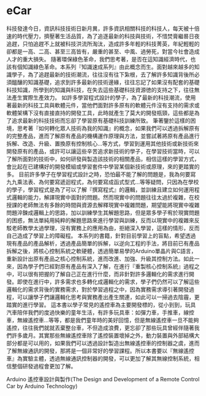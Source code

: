 eCar
====
科技發達今日，資訊科技技術日新月異，許多資訊相關科技的科技人，每天被十倍速的時代壓力，擠壓著生活品質，為了追逐最新的科技與技術，不惜焚膏繼晷日夜追趕，只怕追趕不上就被科技洪流所淘汰，造成許多年輕的科技菁英，年紀輕輕的卻都是一高、二高、甚至三高皆有，嚴重的甚至、中風、過勞死，對當今社會造成人才的重大損失。
隨著環保綠色革命，我們思考著，是否在這知識經濟時代，也該有個知識綠色革命。本系列『知識速成系列』由此概念而生。面對越來越多的知識學子，為了追趕最新的技術潮流，往往沒有往下紮根，去了解許多知識背後所必須醞釀的知識基礎，追求到許多最新的技術邊緣，往往忘記了如果沒有配套的基礎科技知識，所學到的知識與科技，在失去這些基礎科技資源徳的支持之下，往往無法產生實際生產效力。
如許多學習程式設計的學子，為了最新的科技潮流，使用著最新的科技工具與軟體元件，當他們面對許多原有的軟體元件沒有支持的需求或軟體架構下沒有直接直持的開發工具，此時就產生了莫大的開發瓶頸，這些都是為了追求最新的科技技術而忘卻了學習原有基礎科技訓練所致。
筆著鑒於這樣的困境，思考著『如何轉化眾人技術為我的知識』的概念，如果我們可以透過拆解原有的完整產品，進而了解原有產品的機構運作原理與方法，並嘗試著將原有產品進行拆解、改造、升級、置換原有控制核心…等方式，學習到運用其他技術或新技術來開發原有的產品，或許可以讓這些辛苦追求新技術的學子，在學習技術當時，可以了解所面對的技術中，如何研發與製造該技術的相關產品，相信這樣的學習方式，會比起在已建構好的開發模組或學習套件中學習某個新技術或原理，來的更踏實的多。
目前許多學子在學習程式設計之時，恐怕最不能了解的問題是，我為何要寫九九乘法表、為何要寫遞迴程式，為何要寫成函式型式…等等疑問，只因為在學校的學子，學習程式是為了可以了解『撰寫程式』的邏輯，並訓練且建立如何運用程式邏輯的能力，解譯現實中面對的問題。然而現實中的問題往往太過於複雜，在校授課的老師無法有多餘的時間與資源去解釋現實中複雜問題，期望能將現實中複雜問題淬鍊成邏輯上的思路，加以訓練學生其解題思路，但是眾多學子宥於現實問題的困惑，無法單純用純粹的解題思路來進行學習與訓練，反而以現實中的複雜來反駁老師教學太過學理，沒有實務上的應用為由，拒絕深入學習，這樣的情形，反而自己造成了學習上的障礙程。
本系列的書籍，針對目前學習上的盲點，希望透過現有產品的產品解析，透過產品簡單的拆解，以逆向工程的手法，將目前已有產品拆解之後，將核心控制系統之軟硬體，透過簡單易學的Arduino單晶片與C語言，重新設計出原有產品之核心控制系統，進而改進、加強、升級其控制方法。如此一來，因為學子們已經對原有產品有深入了解，在進行『重製核心控制系統』過程之中，可以很有把握的了解自己正在進行什麼，而非針對許多邏輯化的需求進行開發。即使在進行中，許多需求也多轉化成邏輯化的需求，學子們仍然可以了解這些邏輯化的需求背後的實務需求，對於學習過程之中，因為實務需求導引著開發過程，可以讓學子們讓邏輯化思考與實務產出產生關連，如此可以一掃過去陰霾，更踏實的進行學習。
這本書以學子常見的遙控車為主要開發標的，從小到到，玩具汽車陪伴我們的度過快樂的童年生活，有許多玩具車：如彈力車，手推車，線控車，無線遙控車…等等，都是我們童年時的美好回憶，但是無線遙控車一旦不能夠遙控，往往我們就就丟棄整台車，不但造成浪費，更忘卻了那些玩具曾經伴隨著我們許多歲月。其實那些無線遙控車除了遙控裝置壞掉之外，動力裝置與外部結構大部分都是可以用的，如果我們可以透過設計製造出無線遙控車的控制器之虞，進而了解無線通訊的開發，那將是一個非常好的學習課程。所以本書要以『無線遙控車』為實驗主體，透過無線通訊控制器的開發，可以更加了解其無線控制系統，相信整個研發過程會更加了解。 

Arduino 遙控車設計與製作(The Design and Development of a Remote Control Car by Arduino Technology)
